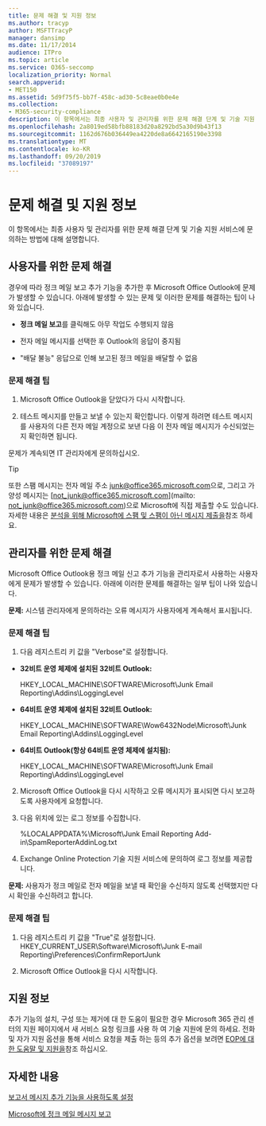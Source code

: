 ```yaml
---
title: 문제 해결 및 지원 정보
ms.author: tracyp
author: MSFTTracyP
manager: dansimp
ms.date: 11/17/2014
audience: ITPro
ms.topic: article
ms.service: O365-seccomp
localization_priority: Normal
search.appverid:
- MET150
ms.assetid: 5d9f75f5-bb7f-458c-ad30-5c8eae0b0e4e
ms.collection:
- M365-security-compliance
description: 이 항목에서는 최종 사용자 및 관리자를 위한 문제 해결 단계 및 기술 지원 서비스에 문의하는 방법에 대해 설명합니다.
ms.openlocfilehash: 2a8019ed58bfb88183d20a8292bd5a30d9b43f13
ms.sourcegitcommit: 1162d676b036449ea4220de8a6642165190e3398
ms.translationtype: MT
ms.contentlocale: ko-KR
ms.lasthandoff: 09/20/2019
ms.locfileid: "37089197"
---
```

# <a name="troubleshooting-and-support-information"></a>문제 해결 및 지원 정보

이 항목에서는 최종 사용자 및 관리자를 위한 문제 해결 단계 및 기술 지원 서비스에 문의하는 방법에 대해 설명합니다.
  
## <a name="troubleshooting-for-users"></a>사용자를 위한 문제 해결

경우에 따라 정크 메일 보고 추가 기능을 추가한 후 Microsoft Office Outlook에 문제가 발생할 수 있습니다. 아래에 발생할 수 있는 문제 및 이러한 문제를 해결하는 팁이 나와 있습니다. 
  
- **정크 메일 보고**를 클릭해도 아무 작업도 수행되지 않음
    
- 전자 메일 메시지를 선택한 후 Outlook의 응답이 중지됨
    
- "배달 불능" 응답으로 인해 보고된 정크 메일을 배달할 수 없음
    
### <a name="troubleshooting-tip"></a>문제 해결 팁

1. Microsoft Office Outlook을 닫았다가 다시 시작합니다.
    
2. 테스트 메시지를 만들고 보낼 수 있는지 확인합니다. 이렇게 하려면 테스트 메시지를 사용자의 다른 전자 메일 계정으로 보낸 다음 이 전자 메일 메시지가 수신되었는지 확인하면 됩니다.
    
문제가 계속되면 IT 관리자에게 문의하십시오.
  
> [!TIP]
> 또한 스팸 메시지는 전자 메일 주소 [junk@office365.microsoft.com](mailto:junk@office365.microsoft.com)으로, 그리고 가양성 메시지는 [not_junk@office365.microsoft.com](mailto: not_junk@office365.microsoft.com)으로 Microsoft에 직접 제출할 수도 있습니다. 자세한 내용은 [분석을 위해 Microsoft에 스팸 및 스팸이 아닌 메시지 제출을](submit-spam-non-spam-and-phishing-scam-messages-to-microsoft-for-analysis.md)참조 하세요. 
  
## <a name="troubleshooting-for-administrators"></a>관리자를 위한 문제 해결

Microsoft Office Outlook용 정크 메일 신고 추가 기능을 관리자로서 사용하는 사용자에게 문제가 발생할 수 있습니다. 아래에 이러한 문제를 해결하는 일부 팁이 나와 있습니다. 
  
 **문제:** 시스템 관리자에게 문의하라는 오류 메시지가 사용자에게 계속해서 표시됩니다. 
  
### <a name="troubleshooting-tip"></a>문제 해결 팁

1. 다음 레지스트리 키 값을 "Verbose"로 설정합니다.
    
  - **32비트 운영 체제에 설치된 32비트 Outlook:**
    
    HKEY_LOCAL_MACHINE\SOFTWARE\Microsoft\Junk Email Reporting\Addins\LoggingLevel
    
  - **64비트 운영 체제에 설치된 32비트 Outlook:**
    
    HKEY_LOCAL_MACHINE\SOFTWARE\Wow6432Node\Microsoft\Junk Email Reporting\Addins\LoggingLevel
    
  - **64비트 Outlook(항상 64비트 운영 체제에 설치됨):**
    
    HKEY_LOCAL_MACHINE\SOFTWARE\Microsoft\Junk Email Reporting\Addins\LoggingLevel
    
2. Microsoft Office Outlook을 다시 시작하고 오류 메시지가 표시되면 다시 보고하도록 사용자에게 요청합니다.
    
3. 다음 위치에 있는 로그 정보를 수집합니다. 
    
    %LOCALAPPDATA%\Microsoft\Junk Email Reporting Add-in\SpamReporterAddinLog.txt
    
4. Exchange Online Protection 기술 지원 서비스에 문의하여 로그 정보를 제공합니다. 
    
 **문제:** 사용자가 정크 메일로 전자 메일을 보낼 때 확인을 수신하지 않도록 선택했지만 다시 확인을 수신하려고 합니다. 
  
### <a name="troubleshooting-tip"></a>문제 해결 팁

1. 다음 레지스트리 키 값을 "True"로 설정합니다. HKEY_CURRENT_USER\Software\Microsoft\Junk E-mail Reporting\Preferences\ConfirmReportJunk
    
2. Microsoft Office Outlook을 다시 시작합니다.
    
## <a name="support-information"></a>지원 정보

추가 기능의 설치, 구성 또는 제거에 대 한 도움이 필요한 경우 Microsoft 365 관리 센터의 지원 페이지에서 새 서비스 요청 링크를 사용 하 여 기술 지원에 문의 하세요. 전화 및 자가 지원 옵션을 통해 서비스 요청을 제출 하는 등의 추가 옵션을 보려면 [EOP에 대 한 도움말 및 지원을](help-and-support-for-eop.md)참조 하십시오.
  
## <a name="for-more-information"></a>자세한 내용

[보고서 메시지 추가 기능을 사용하도록 설정](https://support.office.com/article/4250c4bc-6102-420b-9e0a-a95064837676)
  
[Microsoft에 정크 메일 메시지 보고](report-junk-email-messages-to-microsoft.md)
  

